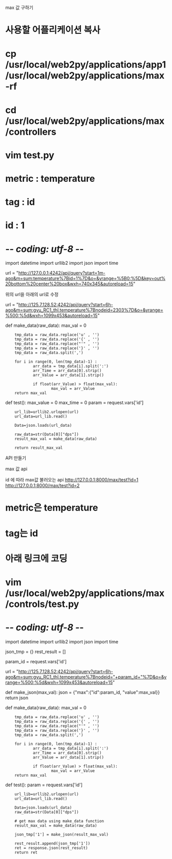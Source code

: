 max 값 구하기
# 사용할 어플리케이션 복사
# cp /usr/local/web2py/applications/app1 /usr/local/web2py/applications/max -rf
# cd /usr/local/web2py/applications/max/controllers
# vim test.py

# metric : temperature
# tag : id
# id : 1
# -*- coding: utf-8 -*-

import datetime
import urllib2
import json
import time

url = "http://127.0.0.1:4242/api/query?start=1m-ago&m=sum:temperature%7Bid=1%7D&o=&yrange=%5B0:%5D&key=out%20bottom%20center%20box&wxh=740x345&autoreload=15"

위의 url을 아래의 url로 수정

url = "http://125.7.128.52:4242/api/query?start=6h-ago&m=sum:gyu_RC1_thl.temperature%7Bnodeid=2303%7D&o=&yrange=%500:%5d&wxh=1099x453&autoreload=15"

def make_data(raw_data):
        max_val = 0

        tmp_data = raw_data.replace('u' , '')
        tmp_data = raw_data.replace('{' , '')
        tmp_data = raw_data.replace("'" , '')
        tmp_data = raw_data.replace('}' , '')
        tmp_data = raw_data.split(',')

        for i in range(0, len(tmp_data)-1) :
                arr_data = tmp_data[i].split(':')
                arr_Time = arr_data[0].strip()
                arr_Value = arr_data[1].strip()

                if float(arr_Value) > float(max_val):
                        max_val = arr_Value
        return max_val

def test():
        max_value = 0
        max_time = 0
        param = request.vars['id']

        url_lib=urllib2.urlopen(url)
        url_data=url_lib.read()

        Data=json.loads(url_data)

        raw_data=str(Data[0]["dps"])
        result_max_val = make_data(raw_data)

        return result_max_val

API 만들기

max 값 api

id 에 따라 max값 불러오는 api
http://127.0.0.1:8000/max/test?id=1
http://127.0.0.1:8000/max/test?id=2
# metric은 temperature
# tag는 id
# 아래 링크에 코딩
# vim /usr/local/web2py/applications/max/controls/test.py
# -*- coding: utf-8 -*-

import datetime
import urllib2
import json
import time

json_tmp = {}
rest_result = []

param_id = request.vars['id']

url = "http://125.7.128.52:4242/api/query?start=6h-ago&m=sum:gyu_RC1_thl.temperature%7Bnodeid="+param_id+"%7D&o=&yrange=%500:%5d&wxh=1099x453&autoreload=15"


def make_json(max_val):
        json = {"max":{"id":param_id, "value":max_val}}
        return json

def make_data(raw_data):
        max_val = 0

        tmp_data = raw_data.replace('u' , '')
        tmp_data = raw_data.replace('{' , '')
        tmp_data = raw_data.replace("'" , '')
        tmp_data = raw_data.replace('}' , '')
        tmp_data = raw_data.split(',')

        for i in range(0, len(tmp_data)-1) :
                arr_data = tmp_data[i].split(':')
                arr_Time = arr_data[0].strip()
                arr_Value = arr_data[1].strip()

                if float(arr_Value) > float(max_val):
                        max_val = arr_Value
        return max_val

def test():
        param = request.vars['id']

        url_lib=urllib2.urlopen(url)
        url_data=url_lib.read()

        Data=json.loads(url_data)
        raw_data=str(Data[0]["dps"])

        # get max data using make_data function
        result_max_val = make_data(raw_data)

        json_tmp['1'] = make_json(result_max_val)

        rest_result.append(json_tmp['1'])
        ret = response.json(rest_result)
        return ret
